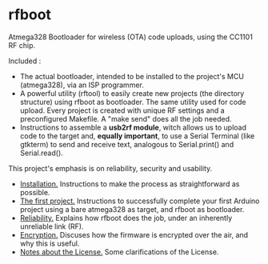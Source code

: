 # rfboot

Atmega328 Bootloader for wireless (OTA) code uploads, using the CC1101 RF chip.

Included :

- The actual bootloader, intended to be installed to the project's MCU (atmega328), via an
ISP programmer.
- A powerful utility (rftool) to easily create new projects (the directory structure) using rfboot as bootloader.
The same utility used for code upload. Every project is created with unique RF settings and a
preconfigured Makefile. A "make send" does all the job  needed.
- Instructions to assemble a **usb2rf module**, witch allows us to upload code to the target and,
**equally important**, to use a Serial Terminal (like gtkterm) to send and receive text,
analogous to Serial.print()  and Serial.read().

This project's emphasis is on reliability, security and usability.

- [Installation.](help/Installation.md) Instructions to make the process as straightforward as possible.
- [The first project.](help/The-First-Project.md) Instructions to successfully complete your first Arduino project using a bare atmega328 as target, and rfboot as bootloader.
- [Reliability.](help/Reliability.md) Explains how rfboot does the job, under an inherently unreliable link (RF).
- [Encryption.](help/Encryption.md) Discuses how the firmware is encrypted over the air, and why this is useful.
- [Notes about the License.](help/Notes-about-the-License.md) Some clarifications of the License.
